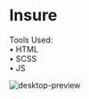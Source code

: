 # Insure

Tools Used:  
  • HTML  
  • SCSS  
  • JS  
  
![desktop-preview](https://user-images.githubusercontent.com/100687592/224548440-270e2600-e3d1-4998-aa07-ff10522674e6.jpg)
